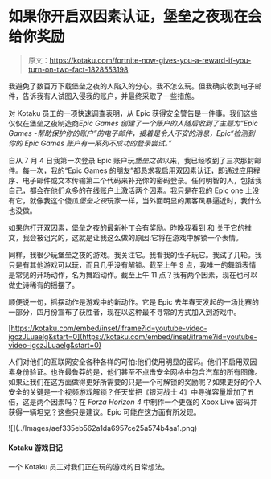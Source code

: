 # 如果你开启双因素认证，堡垒之夜现在会给你奖励

> 原文：<https://kotaku.com/fortnite-now-gives-you-a-reward-if-you-turn-on-two-fact-1828553198>

我避免了数百万下载堡垒之夜的人陷入的分心。我不怎么玩。但我确实收到电子邮件，告诉我有人试图入侵我的账户，并最终采取了一些措施。



对 Kotaku 员工的一项快速调查表明，从 Epic 获得安全警告是一件事。我们这些仅仅在堡垒之夜制造商*Epic Games 创建了一个账户的人随后收到了主题为“Epic Games -帮助保护你的账户”的电子邮件，接着是令人不安的消息，Epic“检测到你的 Epic Games 账户有一系列不成功的登录尝试。”*

自从 7 月 4 日我第一次登录 Epic 账户玩*堡垒之夜*以来，我已经收到了三次那封邮件。每一次，我的“Epic Games 的朋友”都恳求我启用双因素认证，即通过应用程序、电子邮件或文本传输第二个代码来补充你的密码登录。任何明智的人，包括我自己，都会在他们众多的在线账户上激活两个因素。我只是在我的 Epic one 上没有它，就像我这个傻瓜*堡垒之夜*玩家一样，当外面明显的黑客风暴逼近时，我什么也没做。

如果你打开双因素，堡垒之夜的最新补丁会有奖励。昨晚我看到 [和](https://twitter.com/FortniteBR/status/1032560561731657728) 关于它的推文，我会被诅咒的，这就是让我这么做的原因:它将在游戏中解锁一个表情。

同样，我很少玩堡垒之夜的游戏。我关注它。我看我的侄子玩它。我试了几轮。我只是有其他游戏可以玩，而且几乎没有解锁。截至上午 9 点，我唯一的舞蹈表情是常见的开场动作，名为舞蹈动作。截至上午 11 点？我有两个因素，现在也可以做史诗稀有的摇摆了。

顺便说一句，摇摆动作是游戏中的新动作。它是 Epic 去年春天发起的一场比赛的一部分，四月份宣布了获胜者，现在以这种最不寻常的方式加入到游戏中。

 [https://kotaku.com/embed/inset/iframe?id=youtube-video-igczJLuaelg&start=0](https://kotaku.com/embed/inset/iframe?id=youtube-video-igczJLuaelg&start=0) 

人们对他们的互联网安全各种各样的可怕:他们使用明显的密码。他们不启用双因素身份验证。也许最鲁莽的是，他们甚至不点击安全网格中包含汽车的所有图像。如果让我们在这方面做得更好所需要的只是一个可解锁的奖励呢？如果更好的个人安全的关键是一个视频游戏解锁？任天堂把《银河战士 4》中导弹容量增加了五倍，这是两个因素吗？在 *Forza Horizon 4* 中制作一个更强的 Xbox Live 密码并获得一辆坦克？这些只是建议。Epic 可能在这方面有所发现。

<section class="q35npn-0 MZtuu">![](../Images/aef335eb562a1da6957ce25a574b4aa1.png)

#### Kotaku 游戏日记

一个 Kotaku 员工对我们正在玩的游戏的日常想法。

</section>